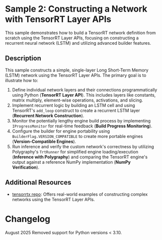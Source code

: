 # Sample 2: Constructing a Network with TensorRT Layer APIs

This sample demonstrates how to build a TensorRT network definition from scratch using the TensorRT Layer APIs, focusing on constructing a recurrent neural network (LSTM) and utilizing advanced builder features.

## Description

This sample constructs a simple, single-layer Long Short-Term Memory (LSTM) network using the TensorRT Layer APIs. The primary goal is to illustrate how to:

1.  Define individual network layers and their connections programmatically using Python (**TensorRT Layer API**). This includes layers like constants, matrix multiply, element-wise operations, activations, and slicing.
2.  Implement recurrent logic by building an LSTM cell and using TensorRT's `add_loop` construct to create a recurrent LSTM layer (**Recurrent Network Construction**).
3.  Monitor the potentially lengthy engine build process by implementing `IProgressMonitor` for real-time feedback (**Build Progress Monitoring**).
4.  Configure the builder for engine portability using `BuilderFlag.VERSION_COMPATIBLE` to create more portable engines (**Version-Compatible Engines**).
5.  Run inference and verify the custom network's correctness by utilizing Polygraphy's `TrtRunner` for simplified engine loading/execution (**Inference with Polygraphy**) and comparing the TensorRT engine's output against a reference NumPy implementation (**NumPy Verification**).

## Additional Resources
*   [tensorrtx repo](https://github.com/wang-xinyu/tensorrtx): Offers real-world examples of constructing complex networks using the TensorRT Layer APIs.

# Changelog

August 2025
Removed support for Python versions < 3.10.
